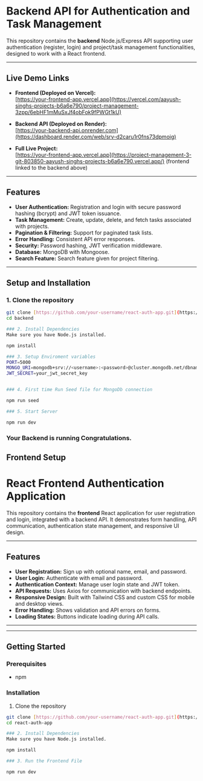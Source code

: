 # Backend API for Authentication and Task Management

This repository contains the **backend** Node.js/Express API supporting user authentication (register, login) and project/task management functionalities, designed to work with a React frontend.

---

## Live Demo Links

- **Frontend (Deployed on Vercel):**  
  [https://your-frontend-app.vercel.app](https://vercel.com/aayush-singhs-projects-b6a6e790/project-management-3zpp/6ebHF1mMuSxJf4obFok9fPWGt1kU)

- **Backend API (Deployed on Render):**  
  [https://your-backend-api.onrender.com](https://dashboard.render.com/web/srv-d2caru1r0fns73dpmoig)

- **Full Live Project:**  
  [https://your-frontend-app.vercel.app](https://project-management-3-git-803850-aayush-singhs-projects-b6a6e790.vercel.app/) (frontend linked to the backend above)

---

## Features

- **User Authentication:** Registration and login with secure password hashing (bcrypt) and JWT token issuance.
- **Task Management:** Create, update, delete, and fetch tasks associated with projects.
- **Pagination & Filtering:** Support for paginated task lists.
- **Error Handling:** Consistent API error responses.
- **Security:** Password hashing, JWT verification middleware.
- **Database:** MongoDB with Mongoose.
- **Search Feature:** Search feature given for project filtering.

---

## Setup and Installation

### 1. Clone the repository

```bash
git clone [https://github.com/your-username/react-auth-app.git](https://github.com/singh-aayush/Project_management.git)
cd backend

### 2. Install Dependencies 
Make sure you have Node.js installed.

npm install

### 3. Setup Enviroment variables
PORT=5000
MONGO_URI=mongodb+srv://<username>:<password>@cluster.mongodb.net/dbname?retryWrites=true&w=majority
JWT_SECRET=your_jwt_secret_key


### 4. First time Run Seed file for MongoDb connection

npm run seed

### 5. Start Server

npm run dev

```

### Your Backend is running Congratulations.

## Frontend Setup 

# React Frontend Authentication Application

This repository contains the **frontend** React application for user registration and login, integrated with a backend API. It demonstrates form handling, API communication, authentication state management, and responsive UI design.

---

## Features

- **User Registration:** Sign up with optional name, email, and password.
- **User Login:** Authenticate with email and password.
- **Authentication Context:** Manage user login state and JWT token.
- **API Requests:** Uses Axios for communication with backend endpoints.
- **Responsive Design:** Built with Tailwind CSS and custom CSS for mobile and desktop views.
- **Error Handling:** Shows validation and API errors on forms.
- **Loading States:** Buttons indicate loading during API calls.

---


---

## Getting Started

### Prerequisites

- npm

### Installation

1. Clone the repository

```bash
git clone [https://github.com/your-username/react-auth-app.git](https://github.com/singh-aayush/Project_management.git)
cd react-auth-app

### 2. Install Dependencies 
Make sure you have Node.js installed.

npm install

### 3. Run the Frontend File

npm run dev

